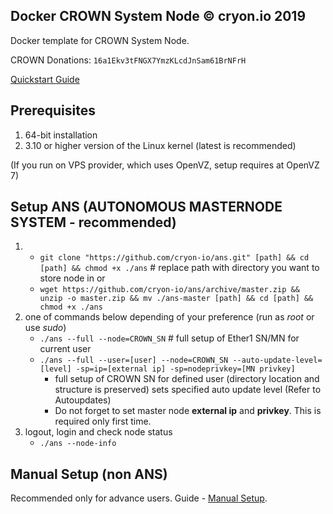 ## Docker CROWN System Node © cryon.io 2019

Docker template for CROWN System Node.


CROWN Donations: `16a1Ekv3tFNGX7YmzKLcdJnSam61BrNFrH`

[Quickstart Guide](https://github.com/cryon-io/docker-crown-sn/wiki/Quickstart---ANS)

## Prerequisites 

1. 64-bit installation
2. 3.10 or higher version of the Linux kernel (latest is recommended)

(If you run on VPS provider, which uses OpenVZ, setup requires at OpenVZ 7)

## Setup ANS (AUTONOMOUS MASTERNODE SYSTEM - recommended)

1. - `git clone "https://github.com/cryon-io/ans.git" [path] && cd [path] && chmod +x ./ans` # replace path with directory you want to store node in
   or 
   - `wget https://github.com/cryon-io/ans/archive/master.zip && unzip -o master.zip && mv ./ans-master [path] && cd [path] && chmod +x ./ans`
2. one of commands below depending of your preference (run as *root* or use *sudo*)
    - `./ans --full --node=CROWN_SN` # full setup of Ether1 SN/MN for current user
    - `./ans --full --user=[user] --node=CROWN_SN --auto-update-level=[level] -sp=ip=[external ip] -sp=nodeprivkey=[MN privkey]` 
        * full setup of CROWN SN for defined user (directory location and structure is preserved) sets specified auto update level (Refer to Autoupdates)
        * Do not forget to set master node **external ip** and **privkey**. This is required only first time.
3.  logout, login and check node status
    - `./ans --node-info`

## Manual Setup (non ANS)

Recommended only for advance users. Guide - [Manual Setup](https://github.com/cryon-io/docker-crown-sn/wiki/Manual-Setup).
